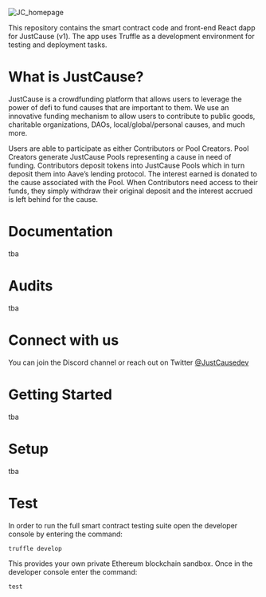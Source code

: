 ![JC_homepage](https://user-images.githubusercontent.com/85646760/169139253-062ba675-17d2-424c-b969-2fd8fa9d4a86.png)

This repository contains the smart contract code and front-end React dapp for JustCause (v1). The app uses Truffle as a development environment for testing and deployment tasks.

# What is JustCause?

JustCause is a crowdfunding platform that allows users to leverage the power of defi to fund causes that are important to them. We use an innovative funding mechanism to allow users to contribute to public goods, charitable organizations, DAOs, local/global/personal causes, and much more.

Users are able to participate as either Contributors or Pool Creators. Pool Creators generate JustCause Pools representing a cause in need of funding. Contributors deposit tokens into JustCause Pools which in turn deposit them into Aave’s lending protocol. The interest earned is donated to the cause associated with the Pool. When Contributors need access to their funds, they simply withdraw their original deposit and the interest accrued is left behind for the cause.

# Documentation

tba

# Audits

tba

# Connect with us

You can join the Discord channel or reach out on Twitter [@JustCausedev](https://twitter.com/JustCauseDev)

# Getting Started

tba

# Setup

tba

# Test

In order to run the full smart contract testing suite open the developer console by entering the command:

```
truffle develop
```

This provides your own private Ethereum blockchain sandbox. Once in the developer console enter the command:

```
test
```
